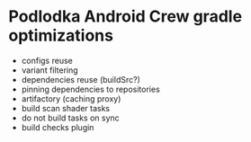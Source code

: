 # Podlodka Android Crew gradle optimizations

- configs reuse
- variant filtering
- dependencies reuse (buildSrc?)
- pinning dependencies to repositories
- artifactory (caching proxy)
- build scan shader tasks
- do not build tasks on sync
- build checks plugin